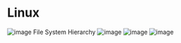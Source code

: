 # Linux
![image](https://github.com/adityasneo/Linux/assets/128022129/9b78ab7b-7740-4e80-b306-0deee0f51b12)
File System Hierarchy
![image](https://github.com/adityasneo/Linux/assets/128022129/c2fc3790-086d-4f39-afd3-8b776f41f026)
![image](https://github.com/adityasneo/Linux/assets/128022129/4f430f9c-ed85-46de-9631-78024d6d489d)
![image](https://github.com/adityasneo/Linux/assets/128022129/e8e86be9-a7fa-49ea-8a50-3475a2cb7d37)
